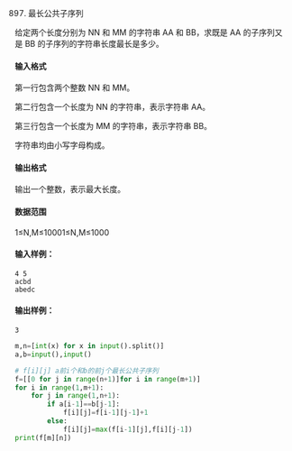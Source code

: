 897. 最长公共子序列


给定两个长度分别为 NN 和 MM 的字符串 AA 和 BB，求既是 AA 的子序列又是 BB 的子序列的字符串长度最长是多少。

#### 输入格式

第一行包含两个整数 NN 和 MM。

第二行包含一个长度为 NN 的字符串，表示字符串 AA。

第三行包含一个长度为 MM 的字符串，表示字符串 BB。

字符串均由小写字母构成。

#### 输出格式

输出一个整数，表示最大长度。

#### 数据范围

1≤N,M≤10001≤N,M≤1000

#### 输入样例：

```
4 5
acbd
abedc
```

#### 输出样例：

```
3
```



```py
m,n=[int(x) for x in input().split()]
a,b=input(),input()

# f[i][j] a前i个和b的前j个最长公共子序列
f=[[0 for j in range(n+1)]for i in range(m+1)]
for i in range(1,m+1):
    for j in range(1,n+1):
        if a[i-1]==b[j-1]:
            f[i][j]=f[i-1][j-1]+1
        else:
            f[i][j]=max(f[i-1][j],f[i][j-1])
print(f[m][n])